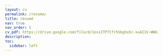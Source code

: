 ```yaml
---
layout: cv
permalink: /resume/
title: résumé
nav: true
nav_order: 1
cv_pdf: https://drive.google.com/file/d/1oxiITP7CfrhSbgho5c-xuAI1V-WWb32a/view?usp=drive_link
description:
toc:
  sidebar: left
---
```


